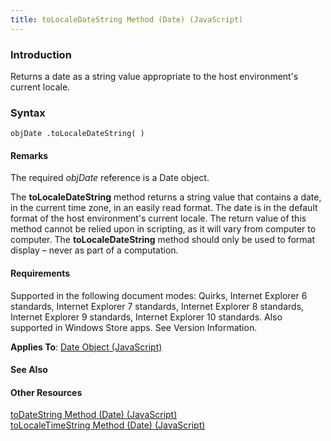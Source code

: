 ```yaml
---
title: toLocaleDateString Method (Date) (JavaScript)
---
```


### Introduction 

 Returns a date as a string value appropriate to the host environment's current locale.

### Syntax 

```
objDate .toLocaleDateString( )
```

#### Remarks 

<div id="languageReferenceRemarksSection" class="section" name="collapseableSection" style="">
  <p xmlns:util="util">
    The required <i>objDate</i> reference is a <span sdata="langKeyword" value="Date"><span class="keyword">Date</span></span> object.
  </p>
  <p xmlns:util="util">
    The <b>toLocaleDateString</b> method returns a string value that contains a date, in the current time zone, in an easily read format. The date is in the default format of the host environment's
    current locale. The return value of this method cannot be relied upon in scripting, as it will vary from computer to computer. The <b>toLocaleDateString</b> method should only be used to format
    display &#8211; never as part of a computation.
  </p>
</div>

#### Requirements 

<div id="requirementsTitleSection" class="section" name="collapseableSection" style="">
  <p xmlns:util="util"></p>
  <p>
    Supported in the following document modes: Quirks, Internet Explorer 6 standards, Internet Explorer 7 standards, Internet Explorer 8 standards, Internet Explorer 9 standards, Internet Explorer 10
    standards. Also supported in Windows Store apps. See Version Information.
  </p>
  <p xmlns:util="util">
    <b>Applies To</b>: <span sdata="link"><a href="ce2202bb-7ec9-4f5a-bf48-3a04feff283e.htm">Date Object (JavaScript)</a></span>
  </p>
</div>

#### See Also 

<div id="seeAlsoSection" class="section" name="collapseableSection" style="">
  <h4 class="subHeading">
    Other Resources
  </h4>
  <div class="seeAlsoStyle">
    <span sdata="link" xmlns:util="util"><a href="87d713aa-fd55-4f90-9a30-6df8abdfebe0.htm">toDateString Method (Date) (JavaScript)</a></span>
  </div>
  <div class="seeAlsoStyle">
    <span sdata="link" xmlns:util="util"><a href="8ad75bf5-864c-4a2a-be90-220e87dce172.htm">toLocaleTimeString Method (Date) (JavaScript)</a></span>
  </div>
</div>

